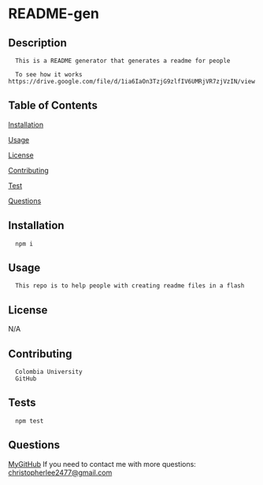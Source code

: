# README-gen

  ## Description
      
      This is a README generator that generates a readme for people
      
      To see how it works https://drive.google.com/file/d/1ia6IaOn3TzjG9zlfIV6UMRjVR7zjVzIN/view
      
      
  ## Table of Contents
      
  [Installation](https://github.com/ChrisLee2477/README-gen#installation)
  
  [Usage](https://github.com/ChrisLee2477/README-gen#usage)
  
  [License](https://github.com/ChrisLee2477/README-gen#license)
  
  [Contributing](https://github.com/ChrisLee2477/README-gen#contributing)
  
  [Test](https://github.com/ChrisLee2477/README-gen#test)
  
  [Questions](https://github.com/ChrisLee2477/README-gen#questions)
      
  ## Installation
      
      npm i
      
  ## Usage
      
      This repo is to help people with creating readme files in a flash
      
      
  ## License
      
  N/A
  
      
      
  ## Contributing
      
      Colombia University
      GitHub
      
      
  ## Tests
      
      npm test
  
  ## Questions 
  [MyGitHub](https://github.com/ChrisLee2477)
      If you need to contact me with more questions: christopherlee2477@gmail.com
  

